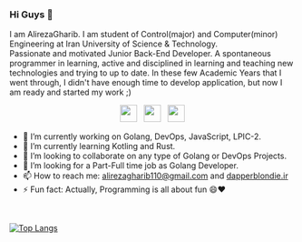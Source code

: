 ### Hi Guys 👋
I am AlirezaGharib. I am student of Control(major) and Computer(minor) Engineering at Iran University of Science & Technology. <br/>
Passionate and motivated Junior Back-End Developer.
A spontaneous programmer in learning, active and disciplined in learning and teaching new
technologies and trying to up to date.
In these few Academic Years that I went
through, I didn't have enough time to develop application, but now I am ready and started my work ;)

<p align='center'>
<a href="https://twitter.com/DapperBlondie"><img height="30" src="https://github.com/WaylonWalker/WaylonWalker/blob/main/icon/twitter.png?raw=true"></a>&nbsp;&nbsp;
<a href="https://instagram.com/alirezagharib110"><img height="30" src="https://github.com/WaylonWalker/WaylonWalker/blob/main/icon/instagram.jpg?raw=true"></a>&nbsp;&nbsp;
<a href="https://www.linkedin.com/in/alireza-gharib/"><img height="30" src="https://github.com/WaylonWalker/WaylonWalker/blob/main/icon/linkedin.png?raw=true"></a>
</p>


- 🔭 I’m currently working on Golang, DevOps, JavaScript, LPIC-2.
- 🌱 I’m currently learning Kotling and Rust.
- 👯 I’m looking to collaborate on any type of Golang or DevOps Projects.
- 🤔 I’m looking for a Part-Full time job as Golang Developer.
- 📫 How to reach me: alirezagharib110@gmail.com and [dapperblondie.ir](https://dapperblondie.github.io)
- ⚡ Fun fact: Actually, Programming is all about fun 😄♥
<br/>

<p>
  <p/>

[![Top Langs](https://github-readme-stats.vercel.app/api/top-langs/?username=DapperBlondie&hide=python)](https://github.com/anuraghazra/github-readme-stats) 
<!--- [![Readme Card](https://github-readme-stats.vercel.app/api/pin/?username=anuraghazra&repo=github-readme-stats)](https://github.com/anuraghazra/github-readme-stats) --->

